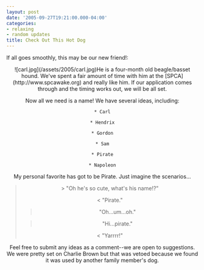 ```yaml
---
layout: post
date: '2005-09-27T19:21:00.000-04:00'
categories:
- relaxing
- random updates
title: Check Out This Hot Dog
---
```


If all goes smoothly, this may be our new friend!:


<div style="text-align: center;">![carl.jpg](/assets/2005/carl.jpg)He is a four-month old beagle/basset hound. We've spent a fair amount of time with him at the [SPCA](http://www.spcawake.org) and really like him. If our application comes through and the timing works out, we will be all set.

Now all we need is a name! We have several ideas, including:

	* Carl

	* Hendrix

	* Gordon

	* Sam

	* Pirate

	* Napoleon




My personal favorite has got to be Pirate. Just imagine the scenarios...



<blockquote>> "Oh he's so cute, what's his name!?"

< "Pirate."

> "Oh...um...oh."

> "Hi...pirate."

< "Yarrrr!"</blockquote>

Feel free to submit any ideas as a comment--we are open to suggestions. We were pretty set on Charlie Brown but that was vetoed because we found it was used by another family member's dog.